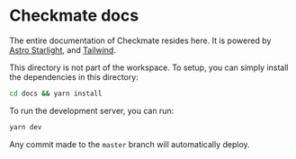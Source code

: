 # Checkmate docs

The entire documentation of Checkmate resides here. It is powered by [Astro Starlight](https://starlight.astro.build/), and [Tailwind](https://tailwindcss.com/).

This directory is not part of the workspace. To setup, you can simply install the dependencies in this directory:

```bash
cd docs && yarn install
```

To run the development server, you can run:

```bash
yarn dev
```

Any commit made to the `master` branch will automatically deploy.
